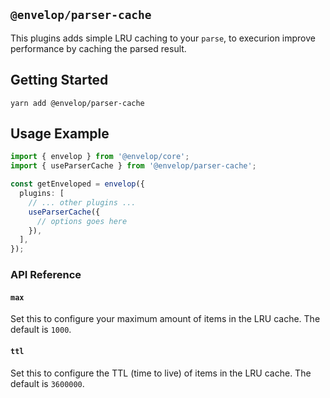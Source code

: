 ## `@envelop/parser-cache`

This plugins adds simple LRU caching to your `parse`, to execurion improve performance by caching the parsed result.

## Getting Started

```
yarn add @envelop/parser-cache
```

## Usage Example

```ts
import { envelop } from '@envelop/core';
import { useParserCache } from '@envelop/parser-cache';

const getEnveloped = envelop({
  plugins: [
    // ... other plugins ...
    useParserCache({
      // options goes here
    }),
  ],
});
```

### API Reference

#### `max`

Set this to configure your maximum amount of items in the LRU cache. The default is `1000`.

#### `ttl`

Set this to configure the TTL (time to live) of items in the LRU cache. The default is `3600000`.
